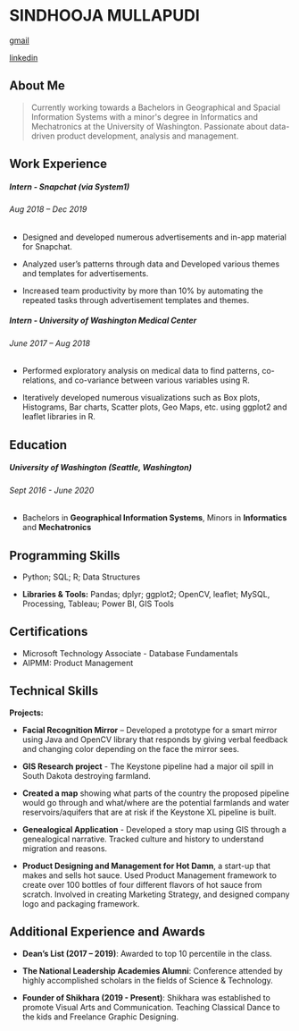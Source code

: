 # SINDHOOJA MULLAPUDI

[gmail]

[linkedin]

## About Me

>Currently working towards a Bachelors in Geographical and Spacial Information Systems with a minor's degree in Informatics and Mechatronics at the University of Washington. Passionate about data-driven product development, analysis and management.

## Work Experience

##### Intern -  Snapchat (via System1)
###### _Aug 2018 – Dec 2019_

- Designed and developed numerous advertisements and in-app material for Snapchat.

- Analyzed user’s patterns through data and Developed various themes and templates for advertisements.

- Increased team productivity by more than 10% by automating the repeated tasks through advertisement templates and themes.

##### Intern - University of Washington Medical Center
###### _June 2017 – Aug 2018_

- Performed exploratory analysis on medical data to find patterns, co-relations, and co-variance between various variables using R.

- Iteratively developed numerous visualizations such as Box plots, Histograms, Bar charts, Scatter plots, Geo Maps, etc. using ggplot2 and leaflet libraries in R.

## Education
##### University of Washington (Seattle, Washington)
###### _Sept 2016 - June 2020_


- Bachelors in **Geographical Information Systems**, Minors in **Informatics** and **Mechatronics**

## Programming Skills
- Python; SQL; R; Data Structures

- **Libraries & Tools:** Pandas; dplyr; ggplot2; OpenCV, leaflet; MySQL, Processing, Tableau; Power BI, GIS Tools

## Certifications

- Microsoft Technology Associate - Database Fundamentals
- AIPMM: Product Management

## Technical Skills

**Projects:**

- **Facial Recognition Mirror** – Developed a prototype for a smart mirror using Java and OpenCV library that responds by giving verbal feedback and changing color depending on the face the mirror sees.

- **GIS Research project** - The Keystone pipeline had a major oil spill in South Dakota destroying farmland.

- **Created a map** showing what parts of the country the proposed pipeline would go through and what/where are the potential farmlands and water reservoirs/aquifers that are at risk if the Keystone XL pipeline is built.

- **Genealogical Application** - Developed a story map using GIS through a genealogical narrative. Tracked culture and history to understand migration and reasons.

- **Product Designing and Management for Hot Damn**, a start-up that makes and sells hot sauce. Used Product Management framework to create over 100 bottles of four different flavors of hot sauce from scratch. Involved in creating Marketing Strategy, and designed company logo and packaging framework.

## Additional Experience and Awards

- **Dean’s List (2017 – 2019)**: Awarded to top 10 percentile in the class.

- **The National Leadership Academies Alumni**: Conference attended by highly accomplished scholars in the fields of Science & Technology.

- **Founder of Shikhara (2019 - Present)**: Shikhara was established to promote Visual Arts and Communication. Teaching Classical Dance to the kids and Freelance Graphic Designing.

[gmail]: mullapudisindhooja@gmail.com
[linkedin]: https://www.linkedin.com/in/sindhoojamullapudi/
